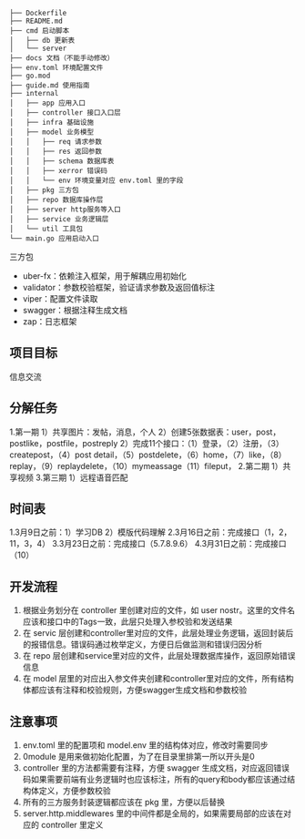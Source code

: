 ```
├── Dockerfile
├── README.md
├── cmd 启动脚本
│   ├── db 更新表
│   └── server
├── docs 文档（不能手动修改）
├── env.toml 环境配置文件
├── go.mod
├── guide.md 使用指南
├── internal
│   ├── app 应用入口
│   ├── controller 接口入口层
│   ├── infra 基础设施
│   ├── model 业务模型
│   │   ├── req 请求参数
│   │   ├── res 返回参数
│   │   ├── schema 数据库表
│   │   ├── xerror 错误码
│   │   └── env 环境变量对应 env.toml 里的字段
│   ├── pkg 三方包
│   ├── repo 数据库操作层
│   ├── server http服务等入口
│   ├── service 业务逻辑层
│   └── util 工具包
└── main.go 应用启动入口
```

三方包

- uber-fx：依赖注入框架，用于解耦应用初始化
- validator：参数校验框架，验证请求参数及返回值标注
- viper：配置文件读取
- swagger：根据注释生成文档
- zap：日志框架

## 项目目标
信息交流

## 分解任务
1.第一期
1）共享图片：发帖，消息，个人
2）创建5张数据表：user，post，postlike，postfile，postreply
2）完成11个接口：（1）登录，（2）注册，（3）createpost，（4）post detail，（5）postdelete，（6）home，（7）like，（8）replay，（9）replaydelete，（10）mymeassage（11）fileput，
2.第二期
1）共享视频
3.第三期
1）远程语音匹配

## 时间表
1.3月9日之前：1）学习DB 
            2）模版代码理解
2.3月16日之前：完成接口（1，2，11，3，4）
3.3月23日之前：完成接口（5.7.8.9.6）
4.3月31日之前：完成接口（10）

## 开发流程
1. 根据业务划分在 controller 里创建对应的文件，如 user nostr。这里的文件名应该和接口中的Tags一致，此层只处理入参校验和发送结果
2. 在 servic 层创建和controller里对应的文件，此层处理业务逻辑，返回封装后的报错信息。错误码通过枚举定义，方便日后做监测和错误归因分析
3. 在 repo 层创建和service里对应的文件，此层处理数据库操作，返回原始错误信息
4. 在 model 层里的对应出入参文件夹创建和controller里对应的文件，所有结构体都应该有注释和校验规则，方便swagger生成文档和参数校验


## 注意事项
1. env.toml 里的配置项和 model.env 里的结构体对应，修改时需要同步
2. 0module 是用来做初始化配置，为了在目录里排第一所以开头是0
3. controller 里的方法都需要有注释，方便 swagger 生成文档，对应返回错误码如果需要前端有业务逻辑时也应该标注，所有的query和body都应该通过结构体定义，方便参数校验
4. 所有的三方服务封装逻辑都应该在 pkg 里，方便以后替换
5. server.http.middlewares 里的中间件都是全局的，如果需要局部的应该在对应的 controller 里定义





